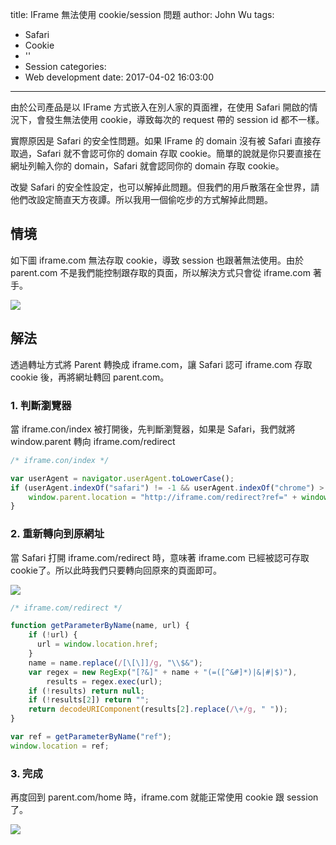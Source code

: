 title: IFrame 無法使用 cookie/session 問題
author: John Wu
tags:
  - Safari
  - Cookie
  - ''
  - Session
categories:
  - Web development
date: 2017-04-02 16:03:00
---
由於公司產品是以 IFrame 方式嵌入在別人家的頁面裡，在使用 Safari 開啟的情況下，會發生無法使用 cookie，導致每次的 request 帶的 session id 都不一樣。  

實際原因是 Safari 的安全性問題。如果 IFrame 的 domain 沒有被 Safari 直接存取過，Safari 就不會認可你的 domain 存取 cookie。簡單的說就是你只要直接在網址列輸入你的 domain，Safari 就會認同你的 domain 存取 cookie。  

改變 Safari 的安全性設定，也可以解掉此問題。但我們的用戶散落在全世界，請他們改設定簡直天方夜譚。所以我用一個偷吃步的方式解掉此問題。  

## 情境

如下圖 iframe.com 無法存取 cookie，導致 session 也跟著無法使用。由於 parent.com 不是我們能控制跟存取的頁面，所以解決方式只會從 iframe.com 著手。

![](/images/pasted-38.png)

## 解法

透過轉址方式將 Parent 轉換成 iframe.com，讓 Safari 認可 iframe.com 存取 cookie 後，再將網址轉回 parent.com。

### 1. 判斷瀏覽器

當 iframe.con/index 被打開後，先判斷瀏覽器，如果是 Safari，我們就將 window.parent 轉向 iframe.com/redirect

```javascript
/* iframe.con/index */  

var userAgent = navigator.userAgent.toLowerCase();
if (userAgent.indexOf("safari") != -1 && userAgent.indexOf("chrome") > -1) {
    window.parent.location = "http://iframe.com/redirect?ref=" + window.location.href;
}
```

### 2. 重新轉向到原網址

當 Safari 打開 iframe.com/redirect 時，意味著 iframe.com 已經被認可存取 cookie了。所以此時我們只要轉向回原來的頁面即可。

![](/images/pasted-39.png)

```javascript
/* iframe.com/redirect */  

function getParameterByName(name, url) {
    if (!url) {
      url = window.location.href;
    }
    name = name.replace(/[\[\]]/g, "\\$&");
    var regex = new RegExp("[?&]" + name + "(=([^&#]*)|&|#|$)"),
        results = regex.exec(url);
    if (!results) return null;
    if (!results[2]) return "";
    return decodeURIComponent(results[2].replace(/\+/g, " "));
}

var ref = getParameterByName("ref");
window.location = ref;
```

### 3. 完成

再度回到 parent.com/home 時，iframe.com 就能正常使用 cookie 跟 session 了。

![](/images/pasted-40.png)